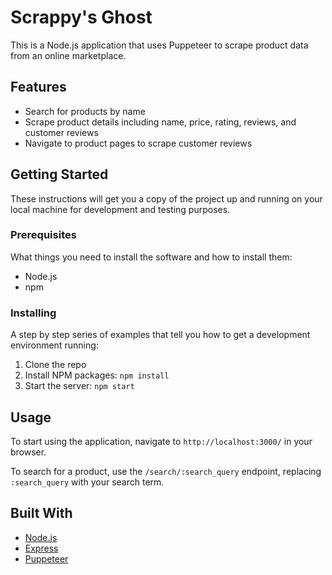 # Scrappy's Ghost

This is a Node.js application that uses Puppeteer to scrape product data from an online marketplace.

## Features

- Search for products by name
- Scrape product details including name, price, rating, reviews, and customer reviews
- Navigate to product pages to scrape customer reviews

## Getting Started

These instructions will get you a copy of the project up and running on your local machine for development and testing purposes.

### Prerequisites

What things you need to install the software and how to install them:

- Node.js
- npm

### Installing

A step by step series of examples that tell you how to get a development environment running:

1. Clone the repo
2. Install NPM packages: `npm install`
3. Start the server: `npm start`

## Usage

To start using the application, navigate to `http://localhost:3000/` in your browser.

To search for a product, use the `/search/:search_query` endpoint, replacing `:search_query` with your search term.

## Built With

- [Node.js](https://nodejs.org/)
- [Express](https://expressjs.com/)
- [Puppeteer](https://pptr.dev/)

